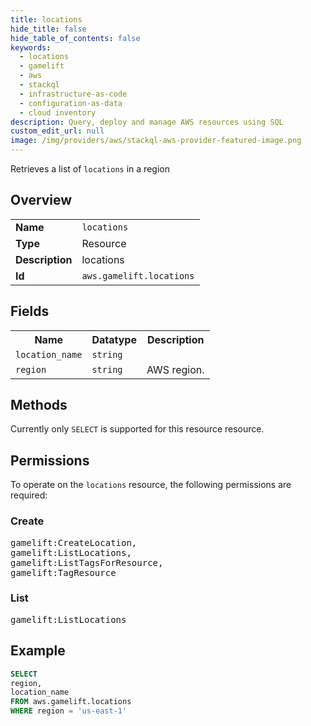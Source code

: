 ```yaml
---
title: locations
hide_title: false
hide_table_of_contents: false
keywords:
  - locations
  - gamelift
  - aws
  - stackql
  - infrastructure-as-code
  - configuration-as-data
  - cloud inventory
description: Query, deploy and manage AWS resources using SQL
custom_edit_url: null
image: /img/providers/aws/stackql-aws-provider-featured-image.png
---
```

Retrieves a list of <code>locations</code> in a region

## Overview
<table><tbody>
<tr><td><b>Name</b></td><td><code>locations</code></td></tr>
<tr><td><b>Type</b></td><td>Resource</td></tr>
<tr><td><b>Description</b></td><td>locations</td></tr>
<tr><td><b>Id</b></td><td><code>aws.gamelift.locations</code></td></tr>
</tbody></table>

## Fields
<table><tbody>
<tr><th>Name</th><th>Datatype</th><th>Description</th></tr>
<tr><td><code>location_name</code></td><td><code>string</code></td><td></td></tr>
<tr><td><code>region</code></td><td><code>string</code></td><td>AWS region.</td></tr>

</tbody></table>

## Methods
Currently only <code>SELECT</code> is supported for this resource resource.

## Permissions

To operate on the <code>locations</code> resource, the following permissions are required:

### Create
<pre>
gamelift:CreateLocation,
gamelift:ListLocations,
gamelift:ListTagsForResource,
gamelift:TagResource</pre>

### List
<pre>
gamelift:ListLocations</pre>


## Example
```sql
SELECT
region,
location_name
FROM aws.gamelift.locations
WHERE region = 'us-east-1'
```
